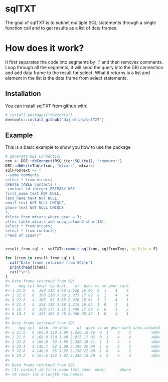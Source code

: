 
<!-- README.md is generated from README.Rmd. Please edit that file -->
sqlTXT
======

The goal of sqlTXT is to submit multiple SQL statements through a single function call and to get results as a list of data frames.

How does it work?
=================

It first separates the code into segments by ';' and then removes comments. Loop through all the segments, it will send the query into the DBI connection and add data frame to the result for select. What it returns is a list and element in the list is the data frame from select statements.

Installation
------------

You can install sqlTXT from github with:

``` r
# install.packages("devtools")
devtools::install_github("dajuntian/sqlTXT")
```

Example
-------

This is a basic example to show you how to use the package

``` r
# generate DBI Connection
con <- DBI::dbConnect(RSQLite::SQLite(), ":memory:")
DBI::dbWriteTable(con, "mtcars", mtcars)
sqlFromText <- "
--some comments
select * from mtcars;
CREATE TABLE contacts (
 contact_id integer PRIMARY KEY,
first_name text NOT NULL,
last_name text NOT NULL,
email text NOT NULL UNIQUE,
phone text NOT NULL UNIQUE
);
delete from mtcars where gear = 3;
alter table mtcars add snew_column3 char(10);
select * from mtcars;
select * from contacts;
/*end of code*/"


result_from_sql <- sqlTXT::commit_sql(con, sqlFromText, is_file = F)

for (item in result_from_sql) {
  cat("Date frame returned from SQL\n")
  print(head(item))
  cat("\n")
}
#> Date frame returned from SQL
#>    mpg cyl disp  hp drat    wt  qsec vs am gear carb
#> 1 21.0   6  160 110 3.90 2.620 16.46  0  1    4    4
#> 2 21.0   6  160 110 3.90 2.875 17.02  0  1    4    4
#> 3 22.8   4  108  93 3.85 2.320 18.61  1  1    4    1
#> 4 21.4   6  258 110 3.08 3.215 19.44  1  0    3    1
#> 5 18.7   8  360 175 3.15 3.440 17.02  0  0    3    2
#> 6 18.1   6  225 105 2.76 3.460 20.22  1  0    3    1
#> 
#> Date frame returned from SQL
#>    mpg cyl  disp  hp drat    wt  qsec vs am gear carb snew_column3
#> 1 21.0   6 160.0 110 3.90 2.620 16.46  0  1    4    4         <NA>
#> 2 21.0   6 160.0 110 3.90 2.875 17.02  0  1    4    4         <NA>
#> 3 22.8   4 108.0  93 3.85 2.320 18.61  1  1    4    1         <NA>
#> 4 24.4   4 146.7  62 3.69 3.190 20.00  1  0    4    2         <NA>
#> 5 22.8   4 140.8  95 3.92 3.150 22.90  1  0    4    2         <NA>
#> 6 19.2   6 167.6 123 3.92 3.440 18.30  1  0    4    4         <NA>
#> 
#> Date frame returned from SQL
#> [1] contact_id first_name last_name  email      phone     
#> <0 rows> (or 0-length row.names)
```
